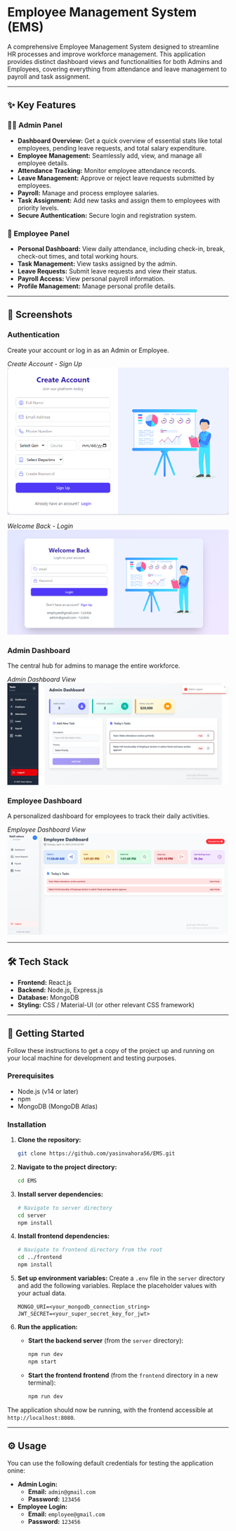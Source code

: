 # Employee Management System (EMS)

A comprehensive Employee Management System designed to streamline HR processes and improve workforce management. This application provides distinct dashboard views and functionalities for both Admins and Employees, covering everything from attendance and leave management to payroll and task assignment.

---

## ✨ Key Features

### 👨‍💼 Admin Panel
* **Dashboard Overview:** Get a quick overview of essential stats like total employees, pending leave requests, and total salary expenditure.
* **Employee Management:** Seamlessly add, view, and manage all employee details.
* **Attendance Tracking:** Monitor employee attendance records.
* **Leave Management:** Approve or reject leave requests submitted by employees.
* **Payroll:** Manage and process employee salaries.
* **Task Assignment:** Add new tasks and assign them to employees with priority levels.
* **Secure Authentication:** Secure login and registration system.

### 👷 Employee Panel
* **Personal Dashboard:** View daily attendance, including check-in, break, check-out times, and total working hours.
* **Task Management:** View tasks assigned by the admin.
* **Leave Requests:** Submit leave requests and view their status.
* **Payroll Access:** View personal payroll information.
* **Profile Management:** Manage personal profile details.

---

## 📸 Screenshots

### **Authentication**
Create your account or log in as an Admin or Employee.

*Create Account - Sign Up*
![Create Account Page](/frontend/image/Signup_page.png)

*Welcome Back - Login*
![Login Page](/frontend/image/Login_page.png)


### **Admin Dashboard**
The central hub for admins to manage the entire workforce.

*Admin Dashboard View*
![Admin Dashboard](/frontend/image/admin_dashboard.png)

### **Employee Dashboard**
A personalized dashboard for employees to track their daily activities.

*Employee Dashboard View*
![Employee Dashboard](/frontend/image/user_dashboard.png)

---

## 🛠️ Tech Stack

* **Frontend:** React.js
* **Backend:** Node.js, Express.js
* **Database:** MongoDB
* **Styling:** CSS / Material-UI (or other relevant CSS framework)

---

## 🚀 Getting Started

Follow these instructions to get a copy of the project up and running on your local machine for development and testing purposes.

### **Prerequisites**
* Node.js (v14 or later)
* npm
* MongoDB (MongoDB Atlas)

### **Installation**

1.  **Clone the repository:**
    ```sh
    git clone https://github.com/yasinvahora56/EMS.git
    ```
2.  **Navigate to the project directory:**
    ```sh
    cd EMS
    ```
3.  **Install server dependencies:**
    ```sh
    # Navigate to server directory
    cd server
    npm install
    ```
4.  **Install frontend dependencies:**
    ```sh
    # Navigate to frontend directory from the root
    cd ../frontend
    npm install
    ```
5.  **Set up environment variables:**
    Create a `.env` file in the `server` directory and add the following variables. Replace the placeholder values with your actual data.
    ```
    MONGO_URI=<your_mongodb_connection_string>
    JWT_SECRET=<your_super_secret_key_for_jwt>
    ```

6.  **Run the application:**
    * **Start the backend server** (from the `server` directory):
        ```sh
        npm run dev
        npm start
        ```
    * **Start the frontend frontend** (from the `frontend` directory in a new terminal):
        ```sh
        npm run dev
        ```

The application should now be running, with the frontend accessible at `http://localhost:8080`.

---

## ⚙️ Usage

You can use the following default credentials for testing the application onine:

* **Admin Login:**
    * **Email:** `admin@gmail.com`
    * **Password:** `123456`
* **Employee Login:**
    * **Email:** `employee@gmail.com`
    * **Password:** `123456`
